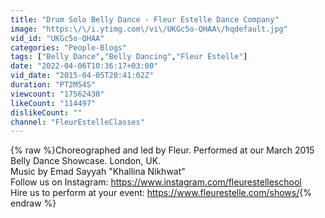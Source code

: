 ```yaml
---
title: "Drum Solo Belly Dance - Fleur Estelle Dance Company"
image: "https:\/\/i.ytimg.com\/vi\/UKGc5o-QHAA\/hqdefault.jpg"
vid_id: "UKGc5o-QHAA"
categories: "People-Blogs"
tags: ["Belly Dance","Belly Dancing","Fleur Estelle"]
date: "2022-04-06T10:36:17+03:00"
vid_date: "2015-04-05T20:41:02Z"
duration: "PT2M54S"
viewcount: "17562430"
likeCount: "114497"
dislikeCount: ""
channel: "FleurEstelleClasses"
---
```

{% raw %}Choreographed and led by Fleur. Performed at our March 2015 Belly Dance Showcase. London, UK. <br />Music by Emad Sayyah &quot;Khallina Nikhwat&quot;<br />Follow us on Instagram: <a rel="nofollow" target="blank" href="https://www.instagram.com/fleurestelleschool">https://www.instagram.com/fleurestelleschool</a><br />Hire us to perform at your event: <a rel="nofollow" target="blank" href="https://www.fleurestelle.com/shows/">https://www.fleurestelle.com/shows/</a>{% endraw %}
